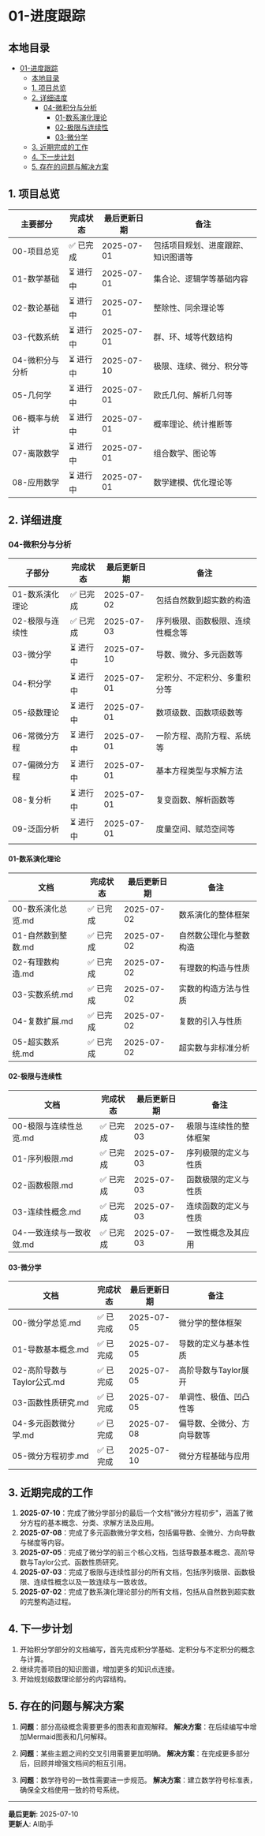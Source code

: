 # 01-进度跟踪

## 本地目录

- [01-进度跟踪](#01-进度跟踪)
  - [本地目录](#本地目录)
  - [1. 项目总览](#1-项目总览)
  - [2. 详细进度](#2-详细进度)
    - [04-微积分与分析](#04-微积分与分析)
      - [01-数系演化理论](#01-数系演化理论)
      - [02-极限与连续性](#02-极限与连续性)
      - [03-微分学](#03-微分学)
  - [3. 近期完成的工作](#3-近期完成的工作)
  - [4. 下一步计划](#4-下一步计划)
  - [5. 存在的问题与解决方案](#5-存在的问题与解决方案)

## 1. 项目总览

| 主要部分 | 完成状态 | 最后更新日期 | 备注 |
|---------|---------|------------|------|
| 00-项目总览 | ✅ 已完成 | 2025-07-01 | 包括项目规划、进度跟踪、知识图谱等 |
| 01-数学基础 | ⏳ 进行中 | 2025-07-01 | 集合论、逻辑学等基础内容 |
| 02-数论基础 | ⏳ 进行中 | 2025-07-01 | 整除性、同余理论等 |
| 03-代数系统 | ⏳ 进行中 | 2025-07-01 | 群、环、域等代数结构 |
| 04-微积分与分析 | ⏳ 进行中 | 2025-07-10 | 极限、连续、微分、积分等 |
| 05-几何学 | ⏳ 进行中 | 2025-07-01 | 欧氏几何、解析几何等 |
| 06-概率与统计 | ⏳ 进行中 | 2025-07-01 | 概率理论、统计推断等 |
| 07-离散数学 | ⏳ 进行中 | 2025-07-01 | 组合数学、图论等 |
| 08-应用数学 | ⏳ 进行中 | 2025-07-01 | 数学建模、优化理论等 |

## 2. 详细进度

### 04-微积分与分析

| 子部分 | 完成状态 | 最后更新日期 | 备注 |
|-------|---------|------------|------|
| 01-数系演化理论 | ✅ 已完成 | 2025-07-02 | 包括自然数到超实数的构造 |
| 02-极限与连续性 | ✅ 已完成 | 2025-07-03 | 序列极限、函数极限、连续性概念等 |
| 03-微分学 | ⏳ 进行中 | 2025-07-10 | 导数、微分、多元函数等 |
| 04-积分学 | ⏳ 进行中 | 2025-07-01 | 定积分、不定积分、多重积分等 |
| 05-级数理论 | ⏳ 进行中 | 2025-07-01 | 数项级数、函数项级数等 |
| 06-常微分方程 | ⏳ 进行中 | 2025-07-01 | 一阶方程、高阶方程、系统等 |
| 07-偏微分方程 | ⏳ 进行中 | 2025-07-01 | 基本方程类型与求解方法 |
| 08-复分析 | ⏳ 进行中 | 2025-07-01 | 复变函数、解析函数等 |
| 09-泛函分析 | ⏳ 进行中 | 2025-07-01 | 度量空间、赋范空间等 |

#### 01-数系演化理论

| 文档 | 完成状态 | 最后更新日期 | 备注 |
|-----|---------|------------|------|
| 00-数系演化总览.md | ✅ 已完成 | 2025-07-02 | 数系演化的整体框架 |
| 01-自然数到整数.md | ✅ 已完成 | 2025-07-02 | 自然数公理化与整数构造 |
| 02-有理数构造.md | ✅ 已完成 | 2025-07-02 | 有理数的构造与性质 |
| 03-实数系统.md | ✅ 已完成 | 2025-07-02 | 实数的构造方法与性质 |
| 04-复数扩展.md | ✅ 已完成 | 2025-07-02 | 复数的引入与性质 |
| 05-超实数系统.md | ✅ 已完成 | 2025-07-02 | 超实数与非标准分析 |

#### 02-极限与连续性

| 文档 | 完成状态 | 最后更新日期 | 备注 |
|-----|---------|------------|------|
| 00-极限与连续性总览.md | ✅ 已完成 | 2025-07-03 | 极限与连续性的整体框架 |
| 01-序列极限.md | ✅ 已完成 | 2025-07-03 | 序列极限的定义与性质 |
| 02-函数极限.md | ✅ 已完成 | 2025-07-03 | 函数极限的定义与性质 |
| 03-连续性概念.md | ✅ 已完成 | 2025-07-03 | 连续函数的定义与性质 |
| 04-一致连续与一致收敛.md | ✅ 已完成 | 2025-07-03 | 一致性概念及其应用 |

#### 03-微分学

| 文档 | 完成状态 | 最后更新日期 | 备注 |
|-----|---------|------------|------|
| 00-微分学总览.md | ✅ 已完成 | 2025-07-05 | 微分学的整体框架 |
| 01-导数基本概念.md | ✅ 已完成 | 2025-07-05 | 导数的定义与基本性质 |
| 02-高阶导数与Taylor公式.md | ✅ 已完成 | 2025-07-05 | 高阶导数与Taylor展开 |
| 03-函数性质研究.md | ✅ 已完成 | 2025-07-05 | 单调性、极值、凹凸性等 |
| 04-多元函数微分学.md | ✅ 已完成 | 2025-07-08 | 偏导数、全微分、方向导数等 |
| 05-微分方程初步.md | ✅ 已完成 | 2025-07-10 | 微分方程基础与应用 |

## 3. 近期完成的工作

1. **2025-07-10**：完成了微分学部分的最后一个文档"微分方程初步"，涵盖了微分方程的基本概念、分类、求解方法及应用。
2. **2025-07-08**：完成了多元函数微分学文档，包括偏导数、全微分、方向导数与梯度等内容。
3. **2025-07-05**：完成了微分学的前三个核心文档，包括导数基本概念、高阶导数与Taylor公式、函数性质研究。
4. **2025-07-03**：完成了极限与连续性部分的所有文档，包括序列极限、函数极限、连续性概念以及一致连续与一致收敛。
5. **2025-07-02**：完成了数系演化理论部分的所有文档，包括从自然数到超实数的完整构造过程。

## 4. 下一步计划

1. 开始积分学部分的文档编写，首先完成积分学基础、定积分与不定积分的概念与计算。
2. 继续完善项目的知识图谱，增加更多的知识点连接。
3. 开始规划级数理论部分的内容结构。

## 5. 存在的问题与解决方案

1. **问题**：部分高级概念需要更多的图表和直观解释。
   **解决方案**：在后续编写中增加Mermaid图表和几何解释。

2. **问题**：某些主题之间的交叉引用需要更加明确。
   **解决方案**：在完成更多部分后，回顾并增强文档间的相互引用。

3. **问题**：数学符号的一致性需要进一步规范。
   **解决方案**：建立数学符号标准表，确保全文档使用一致的符号系统。

---

**最后更新**: 2025-07-10  
**更新人**: AI助手
